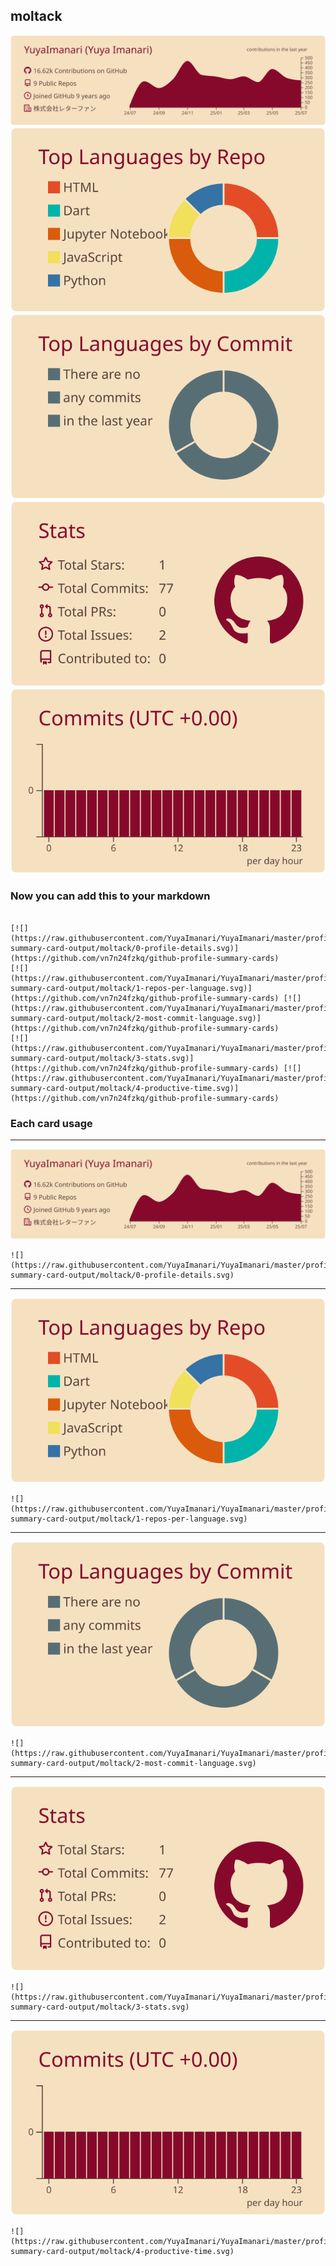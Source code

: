 ## moltack

[![](./0-profile-details.svg)](https://github.com/vn7n24fzkq/github-profile-summary-cards)
[![](./1-repos-per-language.svg)](https://github.com/vn7n24fzkq/github-profile-summary-cards) [![](./2-most-commit-language.svg)](https://github.com/vn7n24fzkq/github-profile-summary-cards)
[![](./3-stats.svg)](https://github.com/vn7n24fzkq/github-profile-summary-cards) [![](./4-productive-time.svg)](https://github.com/vn7n24fzkq/github-profile-summary-cards)
### Now you can add this to your markdown
```

[![](https://raw.githubusercontent.com/YuyaImanari/YuyaImanari/master/profile-summary-card-output/moltack/0-profile-details.svg)](https://github.com/vn7n24fzkq/github-profile-summary-cards)
[![](https://raw.githubusercontent.com/YuyaImanari/YuyaImanari/master/profile-summary-card-output/moltack/1-repos-per-language.svg)](https://github.com/vn7n24fzkq/github-profile-summary-cards) [![](https://raw.githubusercontent.com/YuyaImanari/YuyaImanari/master/profile-summary-card-output/moltack/2-most-commit-language.svg)](https://github.com/vn7n24fzkq/github-profile-summary-cards)
[![](https://raw.githubusercontent.com/YuyaImanari/YuyaImanari/master/profile-summary-card-output/moltack/3-stats.svg)](https://github.com/vn7n24fzkq/github-profile-summary-cards) [![](https://raw.githubusercontent.com/YuyaImanari/YuyaImanari/master/profile-summary-card-output/moltack/4-productive-time.svg)](https://github.com/vn7n24fzkq/github-profile-summary-cards)

```

### Each card usage
---

![](./0-profile-details.svg)

```
![](https://raw.githubusercontent.com/YuyaImanari/YuyaImanari/master/profile-summary-card-output/moltack/0-profile-details.svg)
```

    

---

![](./1-repos-per-language.svg)

```
![](https://raw.githubusercontent.com/YuyaImanari/YuyaImanari/master/profile-summary-card-output/moltack/1-repos-per-language.svg)
```

    

---

![](./2-most-commit-language.svg)

```
![](https://raw.githubusercontent.com/YuyaImanari/YuyaImanari/master/profile-summary-card-output/moltack/2-most-commit-language.svg)
```

    

---

![](./3-stats.svg)

```
![](https://raw.githubusercontent.com/YuyaImanari/YuyaImanari/master/profile-summary-card-output/moltack/3-stats.svg)
```

    

---

![](./4-productive-time.svg)

```
![](https://raw.githubusercontent.com/YuyaImanari/YuyaImanari/master/profile-summary-card-output/moltack/4-productive-time.svg)
```

    

